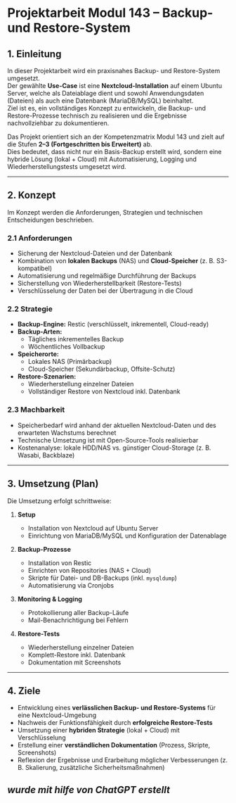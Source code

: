 # Projektarbeit Modul 143 – Backup- und Restore-System

## 1. Einleitung
In dieser Projektarbeit wird ein praxisnahes Backup- und Restore-System umgesetzt.  
Der gewählte **Use-Case** ist eine **Nextcloud-Installation** auf einem Ubuntu Server, welche als Dateiablage dient und sowohl Anwendungsdaten (Dateien) als auch eine Datenbank (MariaDB/MySQL) beinhaltet.  
Ziel ist es, ein vollständiges Konzept zu entwickeln, die Backup- und Restore-Prozesse technisch zu realisieren und die Ergebnisse nachvollziehbar zu dokumentieren.  

Das Projekt orientiert sich an der Kompetenzmatrix Modul 143 und zielt auf die Stufen **2–3 (Fortgeschritten bis Erweitert)** ab.  
Dies bedeutet, dass nicht nur ein Basis-Backup erstellt wird, sondern eine hybride Lösung (lokal + Cloud) mit Automatisierung, Logging und Wiederherstellungstests umgesetzt wird.  

---

## 2. Konzept
Im Konzept werden die Anforderungen, Strategien und technischen Entscheidungen beschrieben.  

### 2.1 Anforderungen
- Sicherung der Nextcloud-Dateien und der Datenbank  
- Kombination von **lokalen Backups** (NAS) und **Cloud-Speicher** (z. B. S3-kompatibel)  
- Automatisierung und regelmäßige Durchführung der Backups  
- Sicherstellung von Wiederherstellbarkeit (Restore-Tests)  
- Verschlüsselung der Daten bei der Übertragung in die Cloud  

### 2.2 Strategie
- **Backup-Engine:** Restic (verschlüsselt, inkrementell, Cloud-ready)  
- **Backup-Arten:**  
  - Tägliches inkrementelles Backup  
  - Wöchentliches Vollbackup  
- **Speicherorte:**  
  - Lokales NAS (Primärbackup)  
  - Cloud-Speicher (Sekundärbackup, Offsite-Schutz)  
- **Restore-Szenarien:**  
  - Wiederherstellung einzelner Dateien  
  - Vollständiger Restore von Nextcloud inkl. Datenbank  

### 2.3 Machbarkeit
- Speicherbedarf wird anhand der aktuellen Nextcloud-Daten und des erwarteten Wachstums berechnet  
- Technische Umsetzung ist mit Open-Source-Tools realisierbar  
- Kostenanalyse: lokale HDD/NAS vs. günstiger Cloud-Storage (z. B. Wasabi, Backblaze)  

---

## 3. Umsetzung (Plan)
Die Umsetzung erfolgt schrittweise:  

1. **Setup**  
   - Installation von Nextcloud auf Ubuntu Server  
   - Einrichtung von MariaDB/MySQL und Konfiguration der Datenablage  

2. **Backup-Prozesse**  
   - Installation von Restic  
   - Einrichten von Repositories (NAS + Cloud)  
   - Skripte für Datei- und DB-Backups (inkl. `mysqldump`)  
   - Automatisierung via Cronjobs  

3. **Monitoring & Logging**  
   - Protokollierung aller Backup-Läufe  
   - Mail-Benachrichtigung bei Fehlern  

4. **Restore-Tests**  
   - Wiederherstellung einzelner Dateien  
   - Komplett-Restore inkl. Datenbank  
   - Dokumentation mit Screenshots  

---

## 4. Ziele
- Entwicklung eines **verlässlichen Backup- und Restore-Systems** für eine Nextcloud-Umgebung  
- Nachweis der Funktionsfähigkeit durch **erfolgreiche Restore-Tests**  
- Umsetzung einer **hybriden Strategie** (lokal + Cloud) mit Verschlüsselung  
- Erstellung einer **verständlichen Dokumentation** (Prozess, Skripte, Screenshots)  
- Reflexion der Ergebnisse und Erarbeitung möglicher Verbesserungen (z. B. Skalierung, zusätzliche Sicherheitsmaßnahmen)  

*wurde mit hilfe von ChatGPT erstellt*
---
